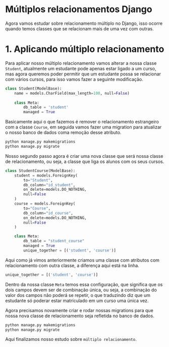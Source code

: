 # Múltiplos relacionamentos Django

Agora vamos estudar sobre relacionamento múltiplo no Django, isso ocorre quando temos classes que se relacionam mais de uma vez com outras.

# 1. Aplicando múltiplo relacionamento

Para aplicar nosso múltiplo relacionamento vamos alterar a nossa classe `Student`, atualmente um estudante pode apenas estar ligado a um curso, mas agora queremos poder permitir que um estudante possa se relacionar com vários cursos, para isso vamos fazer a seguinte modificação.

```py
class Student(ModelBase):
    name = models.CharField(max_length=100, null=False)
    
    class Meta:
        db_table = 'student'
        managed = True
```

Basicamente aqui o que fazemos é remover o relacionamento estrangeiro com a classe `Course`, em seguida vamos fazer uma migration para atualizar o nosso banco de dados coma remoção desse atributo.

```sh
python manage.py makemigrations
python manage.py migrate
```
Nosso segundo passo agora é criar uma nova classe que será nossa classe de relacionamento, ou seja, a classe que liga os alunos com os seus cursos.

```py
class StudentCourse(ModelBase):
    student = models.ForeignKey(
        to="Student",
        db_column="id_student",
        on_delete=models.DO_NOTHING,
        null=False
    )
    course = models.ForeignKey(
        to="Course",
        db_column="id_course",
        on_delete=models.DO_NOTHING,
        null=False
    )

    class Meta:
        db_table = "student_course"
        managed = True
        unique_together = [('student', 'course')]
```
Aqui como já vimos anteriormente criamos uma classe com atributos com relacionamento com outra classe, a diferença aqui está na linha.

```py
unique_together = [('student', 'course')]
```
Dentro da nossa classe `Meta` temos essa configuração, que significa que os dois campos devem ser de combinação única, ou seja, a combinação do valor dos campos não poderá se repetir, o que traduzindo diz que um estudante só poderar estar matrículado em um curso uma única vez.

Agora precisamos novamente criar e rodar nossas migrations para que nossa nova classe de relacionamento seja refletida no banco de dados.

```sh
python manage.py makemigrations
python manage.py migrate
```
Aqui finalizamos nosso estudo sobre `múltiplo relacionamento`.